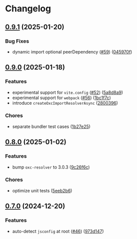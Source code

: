 # Changelog

## [0.9.1](https://github.com/9romise/eslint-import-resolver-oxc/compare/v0.9.0...v0.9.1) (2025-01-20)


### Bug Fixes

* dynamic import optional peerDependency ([#59](https://github.com/9romise/eslint-import-resolver-oxc/issues/59)) ([045970f](https://github.com/9romise/eslint-import-resolver-oxc/commit/045970fec7847af70e3284d255782ed7e66d7ac9))

## [0.9.0](https://github.com/9romise/eslint-import-resolver-oxc/compare/v0.8.0...v0.9.0) (2025-01-18)


### Features

* experimental support for `vite.config` ([#52](https://github.com/9romise/eslint-import-resolver-oxc/issues/52)) ([5a8d8a9](https://github.com/9romise/eslint-import-resolver-oxc/commit/5a8d8a9c9aba348efb602eaab000a0bfe53b8d4c))
* experimental support for `webpack` ([#56](https://github.com/9romise/eslint-import-resolver-oxc/issues/56)) ([1bc1f7c](https://github.com/9romise/eslint-import-resolver-oxc/commit/1bc1f7c5a5e16464768dddf7053d0e746a6c0feb))
* introduce `createOxcImportResolverAsync` ([2800396](https://github.com/9romise/eslint-import-resolver-oxc/commit/2800396f033187d46533344bde5348c4d422c9d8))


### Chores

* separate bundler test cases ([1b27e25](https://github.com/9romise/eslint-import-resolver-oxc/commit/1b27e256e8bd0631603c4c53515968129dc6480a))

## [0.8.0](https://github.com/9romise/eslint-import-resolver-oxc/compare/v0.7.0...v0.8.0) (2025-01-02)


### Features

* bump `oxc-resolver` to 3.0.3 ([9c26f6c](https://github.com/9romise/eslint-import-resolver-oxc/commit/9c26f6cab7b4e193494f2c9a027cf1d2baf73ef2))


### Chores

* optimize unit tests ([5eeb2b6](https://github.com/9romise/eslint-import-resolver-oxc/commit/5eeb2b6cd6f5cf64e0a4f6828a1fa13f794a0406))

## [0.7.0](https://github.com/9romise/eslint-import-resolver-oxc/compare/v0.6.0...v0.7.0) (2024-12-20)


### Features

* auto-detect `jsconfig` at root ([#46](https://github.com/9romise/eslint-import-resolver-oxc/issues/46)) ([973d147](https://github.com/9romise/eslint-import-resolver-oxc/commit/973d147436adaa220a99471f67297e87ee3123f3))
